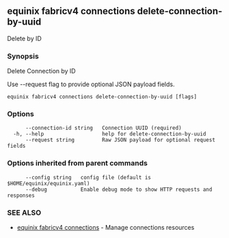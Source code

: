 ## equinix fabricv4 connections delete-connection-by-uuid

Delete by ID

### Synopsis

Delete Connection by ID

Use --request flag to provide optional JSON payload fields.

```
equinix fabricv4 connections delete-connection-by-uuid [flags]
```

### Options

```
      --connection-id string   Connection UUID (required)
  -h, --help                   help for delete-connection-by-uuid
      --request string         Raw JSON payload for optional request fields
```

### Options inherited from parent commands

```
      --config string   config file (default is $HOME/equinix/equinix.yaml)
      --debug           Enable debug mode to show HTTP requests and responses
```

### SEE ALSO

* [equinix fabricv4 connections](equinix_fabricv4_connections.md)	 - Manage connections resources

